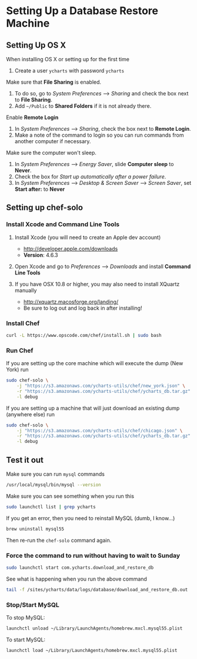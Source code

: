 # Setting Up a Database Restore Machine

## Setting Up OS X

When installing OS X or setting up for the first time

1. Create a user `ycharts` with password `ycharts`

Make sure that **File Sharing** is enabled.

1. To do so, go to *System Preferences* --> *Sharing* and check the box next to **File Sharing**.
1. Add `~/Public` to **Shared Folders** if it is not already there.

Enable **Remote Login**

1. In *System Preferences* --> *Sharing*, check the box next to **Remote Login**.
1. Make a note of the command to login so you can run commands from another computer if necessary.

Make sure the computer won't sleep.

1. In *System Preferences* --> *Energy Saver*, slide **Computer sleep** to **Never**.
1. Check the box for *Start up automatically after a power failure*.
1. In *System Preferences* --> *Desktop & Screen Saver* --> *Screen Saver*, set **Start after:** to **Never**

## Setting up chef-solo

### Install Xcode and Command Line Tools

1. Install Xcode (you will need to create an Apple dev account)
    - http://developer.apple.com/downloads
    - **Version**: 4.6.3

1. Open Xcode and go to *Preferences* --> *Downloads* and install **Command Line Tools**

1. If you have OSX 10.8 or higher, you may also need to install XQuartz manually
    - http://xquartz.macosforge.org/landing/
    - Be sure to log out and log back in after installing!

### Install Chef

```bash
curl -L https://www.opscode.com/chef/install.sh | sudo bash
```

### Run Chef

If you are setting up the core machine which will execute the dump (New York) run

```bash
sudo chef-solo \
    -j "https://s3.amazonaws.com/ycharts-utils/chef/new_york.json" \
    -r "https://s3.amazonaws.com/ycharts-utils/chef/ycharts_db.tar.gz" \
    -l debug
```

If you are setting up a machine that will just download an existing dump (anywhere else) run

```bash
sudo chef-solo \
    -j "https://s3.amazonaws.com/ycharts-utils/chef/chicago.json" \
    -r "https://s3.amazonaws.com/ycharts-utils/chef/ycharts_db.tar.gz" \
    -l debug
```

## Test it out

Make sure you can run `mysql` commands

```bash
/usr/local/mysql/bin/mysql --version
```

Make sure you can see something when you run this
```bash
sudo launchctl list | grep ycharts

```

If you get an error, then you need to reinstall MySQL (dumb, I know...)

```bash
brew uninstall mysql55
```

Then re-run the `chef-solo` command again.

### Force the command to run without having to wait to Sunday

```bash
sudo launchctl start com.ycharts.download_and_restore_db
```

See what is happening when you run the above command

```bash
tail -f /sites/ycharts/data/logs/database/download_and_restore_db.out
```

### Stop/Start MySQL

To stop MySQL:

```bash
launchctl unload ~/Library/LaunchAgents/homebrew.mxcl.mysql55.plist
```

To start MySQL:

```bash
launchctl load ~/Library/LaunchAgents/homebrew.mxcl.mysql55.plist
```